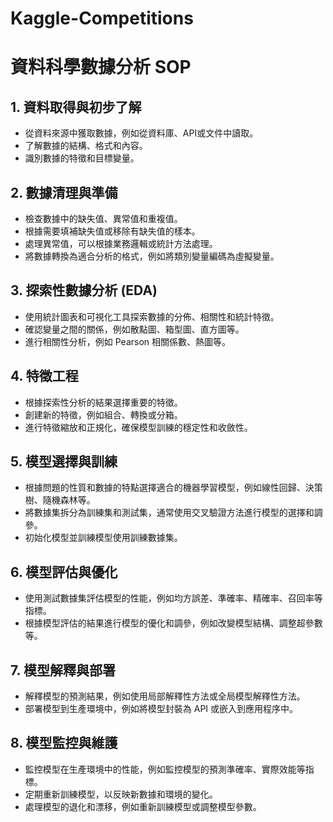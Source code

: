 # Kaggle-Competitions


# 資料科學數據分析 SOP

## 1. 資料取得與初步了解

- 從資料來源中獲取數據，例如從資料庫、API或文件中讀取。
- 了解數據的結構、格式和內容。
- 識別數據的特徵和目標變量。

## 2. 數據清理與準備

- 檢查數據中的缺失值、異常值和重複值。
- 根據需要填補缺失值或移除有缺失值的樣本。
- 處理異常值，可以根據業務邏輯或統計方法處理。
- 將數據轉換為適合分析的格式，例如將類別變量編碼為虛擬變量。

## 3. 探索性數據分析 (EDA)

- 使用統計圖表和可視化工具探索數據的分佈、相關性和統計特徵。
- 確認變量之間的關係，例如散點圖、箱型圖、直方圖等。
- 進行相關性分析，例如 Pearson 相關係數、熱圖等。

## 4. 特徵工程

- 根據探索性分析的結果選擇重要的特徵。
- 創建新的特徵，例如組合、轉換或分箱。
- 進行特徵縮放和正規化，確保模型訓練的穩定性和收斂性。

## 5. 模型選擇與訓練

- 根據問題的性質和數據的特點選擇適合的機器學習模型，例如線性回歸、決策樹、隨機森林等。
- 將數據集拆分為訓練集和測試集，通常使用交叉驗證方法進行模型的選擇和調參。
- 初始化模型並訓練模型使用訓練數據集。

## 6. 模型評估與優化

- 使用測試數據集評估模型的性能，例如均方誤差、準確率、精確率、召回率等指標。
- 根據模型評估的結果進行模型的優化和調參，例如改變模型結構、調整超參數等。

## 7. 模型解釋與部署

- 解釋模型的預測結果，例如使用局部解釋性方法或全局模型解釋性方法。
- 部署模型到生產環境中，例如將模型封裝為 API 或嵌入到應用程序中。

## 8. 模型監控與維護

- 監控模型在生產環境中的性能，例如監控模型的預測準確率、實際效能等指標。
- 定期重新訓練模型，以反映新數據和環境的變化。
- 處理模型的退化和漂移，例如重新訓練模型或調整模型參數。
